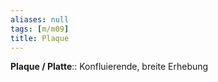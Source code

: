 ```yaml
---
aliases: null
tags: [m/m09]
title: Plaque
---
```

**Plaque / Platte**:: Konfluierende, breite Erhebung